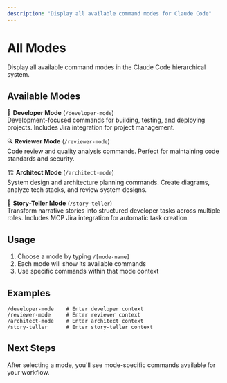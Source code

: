 ```yaml
---
description: "Display all available command modes for Claude Code"
---
```


# All Modes

Display all available command modes in the Claude Code hierarchical system.

## Available Modes

🔧 **Developer Mode** (`/developer-mode`)  
Development-focused commands for building, testing, and deploying projects. Includes Jira integration for project management.

🔍 **Reviewer Mode** (`/reviewer-mode`)  
Code review and quality analysis commands. Perfect for maintaining code standards and security.

🏗️ **Architect Mode** (`/architect-mode`)  
System design and architecture planning commands. Create diagrams, analyze tech stacks, and review system designs.

📖 **Story-Teller Mode** (`/story-teller`)  
Transform narrative stories into structured developer tasks across multiple roles. Includes MCP Jira integration for automatic task creation.

## Usage

1. Choose a mode by typing `/[mode-name]`
2. Each mode will show its available commands  
3. Use specific commands within that mode context

## Examples

```
/developer-mode    # Enter developer context
/reviewer-mode     # Enter reviewer context  
/architect-mode    # Enter architect context
/story-teller      # Enter story-teller context
```

## Next Steps

After selecting a mode, you'll see mode-specific commands available for your workflow.